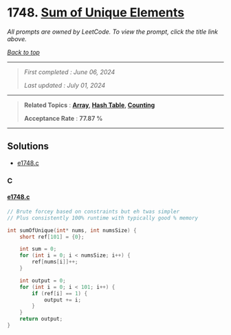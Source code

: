 # 1748. [Sum of Unique Elements](<https://leetcode.com/problems/sum-of-unique-elements>)

*All prompts are owned by LeetCode. To view the prompt, click the title link above.*

*[Back to top](<../README.md>)*

------

> *First completed : June 06, 2024*
>
> *Last updated : July 01, 2024*

------

> **Related Topics** : **[Array](<by_topic/Array.md>), [Hash Table](<by_topic/Hash Table.md>), [Counting](<by_topic/Counting.md>)**
>
> **Acceptance Rate** : **77.87 %**

------

## Solutions

- [e1748.c](<../my-submissions/e1748.c>)
### C
#### [e1748.c](<../my-submissions/e1748.c>)
```C
// Brute forcey based on constraints but eh twas simpler
// Plus consistently 100% runtime with typically good % memory

int sumOfUnique(int* nums, int numsSize) {
    short ref[101] = {0};

    int sum = 0;
    for (int i = 0; i < numsSize; i++) {
        ref[nums[i]]++;
    }

    int output = 0;
    for (int i = 0; i < 101; i++) {
        if (ref[i] == 1) {
            output += i;
        }
    }
    return output;
}
```

